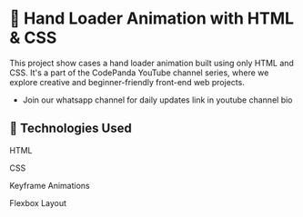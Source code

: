 # 🤚 Hand Loader Animation with HTML & CSS

This project show cases a hand loader animation built using only HTML and CSS. It's a part of the CodePanda YouTube channel series, where we explore creative and beginner-friendly front-end web projects.

* Join our whatsapp channel for daily updates link in youtube channel bio
  
## 🧰 Technologies Used
HTML

CSS

Keyframe Animations

Flexbox Layout

